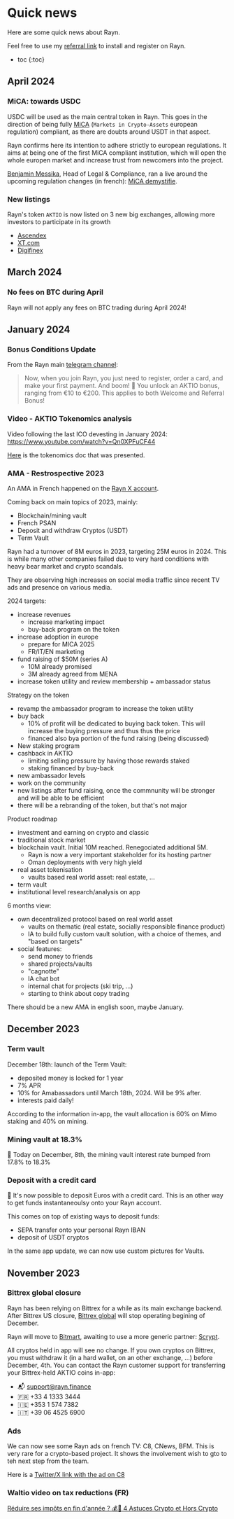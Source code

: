 # Quick news

Here are some quick news about Rayn.

Feel free to use my [referral link](https://rayn.money/app-referral/?referral=043144a6a9a9310624951513b931b6d73e9a49353d1969669507bee7ccbe4727) to install and register on Rayn.

* toc
{:toc}

## April 2024

### MiCA: towards USDC

USDC will be used as the main central token in Rayn. This goes in the direction of being fully [MiCA](https://www.esma.europa.eu/esmas-activities/digital-finance-and-innovation/markets-crypto-assets-regulation-mica) (`Markets in Crypto-Assets` european regulation) compliant, as there are doubts around USDT in that aspect.

Rayn confirms here its intention to adhere strictly to european regulations. It aims at being one of the first MiCA compliant institution, which will open the whole europen market and increase trust from newcomers into the project.

[Benjamin Messika](https://www.linkedin.com/in/benjamin-messika/), Head of Legal & Compliance, ran a live around the upcoming regulation changes (in french): [MiCA demystifie](https://www.youtube.com/watch?v=wlD0slyU6nk).

### New listings

Rayn's token `AKTIO` is now listed on 3 new big exchanges, allowing more investors to participate in its growth
* [Ascendex](https://ascendex.com)
* [XT.com](https://www.xt.com)
* [Digifinex](https://www.digifinex.com)

## March 2024

### No fees on BTC during April

Rayn will not apply any fees on BTC trading during April 2024!

## January 2024

### Bonus Conditions Update

From the Rayn main [telegram channel](https://web.telegram.org/a/#-1001467983224_82911):
> Now, when you join Rayn, you just need to register, order a card, and make your first payment.
> And boom! 🎉 You unlock an AKTIO bonus, ranging from €10 to €200.
> This applies to both Welcome and Referral Bonus!

### Video - AKTIO Tokenomics analysis

Video following the last ICO devesting in January 2024: 
https://www.youtube.com/watch?v=Qn0XPFuCF44

[Here](tokenomics-2024-01.pdf) is the tokenomics doc that was presented.

### AMA - Restrospective 2023
An AMA in French happened on the [Rayn X account](https://twitter.com/Rayn_app/status/1742598981622939771).

Coming back on main topics of 2023, mainly:
* Blockchain/mining vault
* French PSAN
* Deposit and withdraw Cryptos (USDT)
* Term Vault

Rayn had a turnover of 8M euros in 2023, targeting 25M euros in 2024. This is while many other companies failed due to very hard conditions with heavy bear market and crypto scandals.

They are observing high increases on social media traffic since recent TV ads and presence on various media.

2024 targets:
- increase revenues
  - increase marketing impact
  - buy-back program on the token
- increase adoption in europe
  - prepare for MICA 2025
  - FR/IT/EN marketing
- fund raising of $50M (series A)
  - 10M already promised
  - 3M already agreed from MENA
- increase token utility and review membership + ambassador status

Strategy on the token
- revamp the ambassador program to increase the token utility
- buy back
  - 10% of profit will be dedicated to buying back token. This will increase the buying pressure and thus thus the price
  - financed also bya portion of the fund raising (being discussed)
- New staking program
- cashback in AKTIO
  - limiting selling pressure by having those rewards staked
  - staking financed by buy-back
- new ambassador levels
- work on the community
- new listings after fund raising, once the commnunity will be stronger and will be able to be efficient
- there will be a rebranding of the token, but that's not major

Product roadmap
- investment and earning on crypto and classic
- traditional stock market
- blockchain vault. Initial 10M reached. Renegociated additional 5M.
  - Rayn is now a very important stakeholder for its hosting partner
  - Oman deployments with very high yield
- real asset tokenisation
  - vaults based real world asset: real estate, ...
- term vault
- institutional level research/analysis on app

6 months view:
- own decentralized protocol based on real world asset
  - vaults on thematic (real estate, socially responsible finance product)
  - IA to build fully custom vault solution, with a choice of themes, and "based on targets"
- social features:
  - send money to friends
  - shared projects/vaults
  - "cagnotte"
  - IA chat bot
  - internal chat for projects (ski trip, ...)
  - starting to think about copy trading
 
There should be a new AMA in english soon, maybe January.

## December 2023

### Term vault
December 18th: launch of the Term Vault:
* deposited money is locked for 1 year
* 7% APR
* 10% for Amabassadors until March 18th, 2024. Will be 9% after.
* interests paid daily!

According to the information in-app, the vault allocation is 60% on Mimo staking and 40% on mining.

### Mining vault at 18.3%
🎉 Today on December, 8th, the mining vault interest rate bumped from 17.8% to 18.3%

### Deposit with a credit card
🎉 It's now possible to deposit Euros with a credit card. This is an other way to get funds instantaneoulsy onto your Rayn account.

This comes on top of existing ways to deposit funds:
* SEPA transfer onto your personal Rayn IBAN
* deposit of USDT cryptos

In the same app update, we can now use custom pictures for Vaults.

## November 2023

### Bittrex global closure
Rayn has been relying on Bittrex for a while as its main exchange backend. After Bittrex US closure, [Bittrex global](https://bittrexglobal.com/) will stop operating begining of December.

Rayn will move to [Bitmart](https://www.bitmart.com), awaiting to use a more generic partner: [Scrypt](https://scrypt.swiss/).

All cryptos held in app will see no change. If you own cryptos on Bittrex, you must withdraw it (in a hard wallet, on an other exchange, ...) before December, 4th.
You can contact the Rayn customer support for transferring your Bittrex-held AKTIO coins in-app:
* 📬 support@rayn.finance
* 🇫🇷 +33 4 1333 3444
* 🇮🇪 +353 1 574 7382
* 🇮🇹 +39 06 4525 6900

### Ads
We can now see some Rayn ads on french TV: C8, CNews, BFM. This is very rare for a crypto-based project. It shows the involvement wish to gto to teh next step from the team.

Here is a [Twitter/X link with the ad on C8](https://twitter.com/Rayn_app/status/1727371373251809430)

### Waltio video on tax reductions (FR) 
[Réduire ses impôts en fin d'année ? 💰🧐 4 Astuces Crypto et Hors Crypto](https://landing.webikeo.fr/webinar/replay/wPZm3t8c6vkhHA89UckW)
